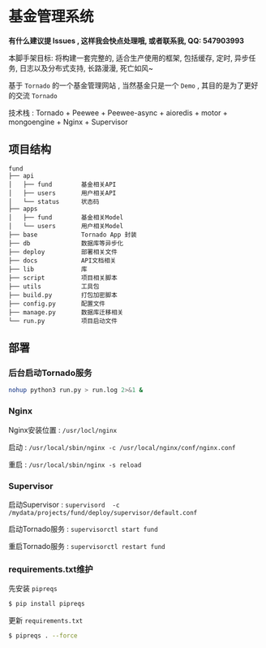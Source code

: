 # 基金管理系统

**有什么建议提 Issues , 这样我会快点处理哦, 或者联系我, QQ: 547903993**

本脚手架目标: 将构建一套完整的, 适合生产使用的框架, 包括缓存, 定时, 异步任务, 日志以及分布式支持, 长路漫漫, 死亡如风~

基于 `Tornado` 的一个基金管理网站 , 当然基金只是一个 `Demo` , 其目的是为了更好的交流 `Tornado`

技术栈 : Tornado + Peewee + Peewee-async + aioredis + motor + mongoengine + Nginx + Supervisor

## 项目结构

```
fund
├── api
│   ├── fund        基金相关API
│   ├── users       用户相关API
│   └── status      状态码
├── apps
│   ├── fund        基金相关Model
│   └── users       用户相关Model
├── base            Tornado App 封装
├── db              数据库等异步化
├── deploy          部署相关文件
├── docs            API文档相关
├── lib             库 
├── script          项目相关脚本
├── utils           工具包
├── build.py        打包加密脚本
├── config.py       配置文件
├── manage.py       数据库迁移相关
└── run.py          项目启动文件
```


## 部署

### 后台启动Tornado服务

```bash
nohup python3 run.py > run.log 2>&1 &
```

### Nginx

Nginx安装位置 : `/usr/locl/nginx`

启动 :  `/usr/local/sbin/nginx -c /usr/local/nginx/conf/nginx.conf`

重启 : `/usr/local/sbin/nginx -s reload`

### Supervisor

启动Supervisor : `supervisord  -c /mydata/projects/fund/deploy/supervisor/default.conf`

启动Tornado服务 : `supervisorctl start fund`

重启Tornado服务 : `supervisorctl restart fund`


### requirements.txt维护

先安装 `pipreqs`

```bash
$ pip install pipreqs
```
更新 `requirements.txt`

```bash
$ pipreqs . --force
```



